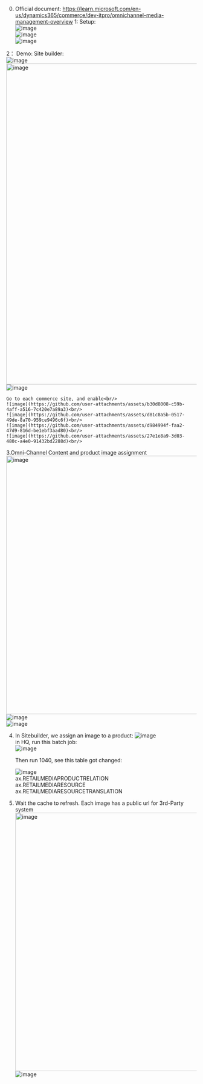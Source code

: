 0. Official document:
     https://learn.microsoft.com/en-us/dynamics365/commerce/dev-itpro/omnichannel-media-management-overview
1:  Setup:<br/>
     ![image](https://github.com/user-attachments/assets/02ce4ebe-aaac-4054-9984-4ee62a16ee76)<br/>
     ![image](https://github.com/user-attachments/assets/9083f6f3-46b7-48d7-8aa4-e165afcecb6b)<br/>
     ![image](https://github.com/user-attachments/assets/322e6567-d758-471d-a9b1-ff702873f1b6)<br/>

2： Demo:
    Site builder:<br/>
    ![image](https://github.com/user-attachments/assets/f5aee725-9ccf-4d7e-9dec-9ef21fe2b7ee)<br/>
    <img width="846" alt="image" src="https://github.com/user-attachments/assets/e555eeaf-091e-4ae6-b8ba-faf4b1df3155" /><br/>
    ![image](https://github.com/user-attachments/assets/38490ab7-1aa0-4572-9331-5365310eb320)<br/>

    Go to each commerce site, and enable<br/>
    ![image](https://github.com/user-attachments/assets/b30d8008-c59b-4aff-a516-7c420e7a89a3)<br/>
    ![image](https://github.com/user-attachments/assets/d81c8a5b-0517-49de-8a70-959ce9496c6f)<br/>
    ![image](https://github.com/user-attachments/assets/d984994f-faa2-47d9-816d-be1ebf3aad80)<br/>
    ![image](https://github.com/user-attachments/assets/27e1e8a9-3d03-480c-a4e0-91432bd2288d)<br/>

3.Omni-Channel Content and product image assignment<br/>
  <img width="681" alt="image" src="https://github.com/user-attachments/assets/5ed5270d-2c82-4b9b-9ade-cf517591f225" /><br/>
  ![image](https://github.com/user-attachments/assets/9ff1da04-d011-4719-a86d-3df871f41ef4)<br/>
  ![image](https://github.com/user-attachments/assets/ff7c8c93-6a83-41c9-805e-26ae160f38bf)<br/>

4.  In Sitebuilder, we assign an image to a product:
    ![image](https://github.com/user-attachments/assets/31826628-59d3-4878-901b-f44bc3e4ff82)<br/>
    in HQ, run this batch job:<br/>
    ![image](https://github.com/user-attachments/assets/bd31fdf8-e189-4e71-a931-e98bb0363690)<br/>

     Then run 1040, see this table got changed:<br/>

    ![image](https://github.com/user-attachments/assets/be889949-ffb4-4d34-a7bc-1b94e581fd83)<br/>
    ax.RETAILMEDIAPRODUCTRELATION<br/>
    ax.RETAILMEDIARESOURCE<br/>
    ax.RETAILMEDIARESOURCETRANSLATION<br/>

5. Wait the cache to refresh.
   Each image has a public url for 3rd-Party system
   <img width="681" alt="image" src="https://github.com/user-attachments/assets/eddf07c3-cd13-46e7-bb9f-796f8cb486f5" /><br/>
   ![image](https://github.com/user-attachments/assets/d5d2bbe4-b2ef-4f95-a3e1-39481de3d77c)<br/>






















